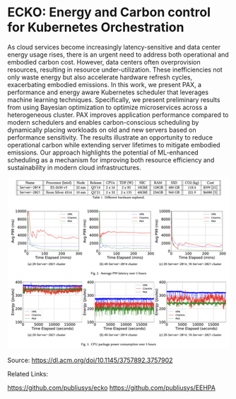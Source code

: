 # ECKO: Energy and Carbon control for Kubernetes Orchestration

As cloud services become increasingly latency-sensitive and data center energy usage rises, there is an urgent need to address both operational and embodied carbon cost. However, data centers often overprovision resources, resulting in resource under-utilization. These inefficiencies not only waste energy but also accelerate hardware refresh cycles, exacerbating embodied emissions. In this work, we present PAX, a performance and energy aware Kubernetes scheduler that leverages machine learning techniques. Specifically, we present preliminary results from using Bayesian optimization to optimize microservices across a heterogeneous cluster. PAX improves application performance compared to modern schedulers and enables carbon-conscious scheduling by dynamically placing workloads on old and new servers based on performance sensitivity. The results illustrate an opportunity to reduce operational carbon while extending server lifetimes to mitigate embodied emissions. Our approach highlights the potential of ML-enhanced scheduling as a mechanism for improving both resource efficiency and sustainability in modern cloud infrastructures.

![](/ecko/ecko.png)

Source: https://dl.acm.org/doi/10.1145/3757892.3757902

Related Links: 

https://github.com/publiusys/ecko
https://github.com/publiusys/EEHPA
